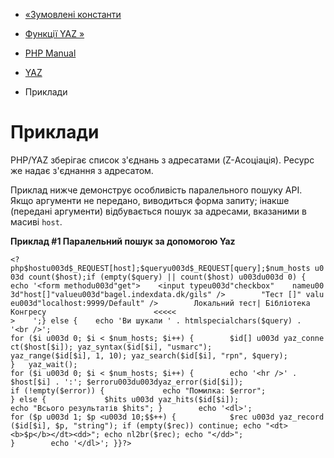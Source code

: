- [«Зумовлені константи](yaz.constants.md)
- [Функції YAZ »](ref.yaz.md)

- [PHP Manual](index.md)
- [YAZ](book.yaz.md)
- Приклади

# Приклади

PHP/YAZ зберігає список з'єднань з адресатами (Z-Асоціація). Ресурс же
надає з'єднання з адресатом.

Приклад нижче демонструє особливість паралельного пошуку API. Якщо
аргументи не передано, виводиться форма запиту; інакше (передані
аргументи) відбувається пошук за адресами, вказаними в масиві `host`.

**Приклад #1 Паралельний пошук за допомогою Yaz**

` <?php$hostu003d$_REQUEST[host];$queryu003d$_REQUEST[query];$num_hosts u003d count($host);if (empty($query) || count($host) u003du003d 0) { echo '<form methodu003d"get">    <input typeu003d"checkbox"    nameu003d"host[]"valueu003d"bagel.indexdata.dk/gils" />        "Тест []" valueu003d"localhost:9999/Default" />        Локальний тест| Бібліотека Конгресу                        <<<<< >    ';} else {    echo 'Ви шукали ' . htmlspecialchars($query) . '<br />'; for ($i u003d 0; $i < $num_hosts; $i++) {        $id[] u003d yaz_connect($host[$i]); yaz_syntax($id[$i], "usmarc"); yaz_range($id[$i], 1, 10); yaz_search($id[$i], "rpn", $query); }   yaz_wait(); for ($i u003d 0; $i < $num_hosts; $i++) {        echo '<hr />' . $host[$i] . ':'; $erroru003du003dyaz_error($id[$i]); if (!empty($error)) {             echo "Помилка: $error"; } else {             $hits u003d yaz_hits($id[$i]); echo "Всього результатів $hits"; }        echo '<dl>'; for ($p u003d 1; $p <u003d 10;$$++) {            $rec u003d yaz_record($id[$i], $p, "string"); if (empty($rec)) continue; echo "<dt><b>$p</b></dt><dd>"; echo nl2br($rec); echo "</dd>"; }        echo '</dl>'; }}?> `
